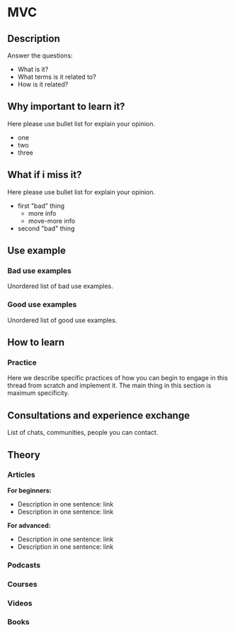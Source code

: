 # MVC
## Description
Answer the questions:
- What is it?
- What terms is it related to?
- How is it related?

## Why important to learn it?
Here please use bullet list for explain your opinion.
- one
- two
- three

## What if i miss it?
Here please use bullet list for explain your opinion.
- first "bad" thing
  - more info
  - move-more info
- second "bad" thing

## Use example
### Bad use examples
Unordered list of bad use examples.
### Good use examples
Unordered list of good use examples.

## How to learn
### Practice
Here we describe specific practices of how you can begin to engage in this thread from scratch and implement it. The main thing in this section is maximum specificity.

## Consultations and experience exchange
List of chats, communities, people you can contact.

## Theory
### Articles
**For beginners:**
- Description in one sentence: link
- Description in one sentence: link

**For advanced:**
- Description in one sentence: link
- Description in one sentence: link
  
### Podcasts

### Courses

### Videos

### Books
